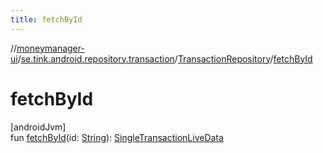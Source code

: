```yaml
---
title: fetchById
---
```

//[moneymanager-ui](../../../index.html)/[se.tink.android.repository.transaction](../index.html)/[TransactionRepository](index.html)/[fetchById](fetch-by-id.html)



# fetchById



[androidJvm]\
fun [fetchById](fetch-by-id.html)(id: [String](https://kotlinlang.org/api/latest/jvm/stdlib/kotlin/-string/index.html)): [SingleTransactionLiveData](../-single-transaction-live-data/index.html)




